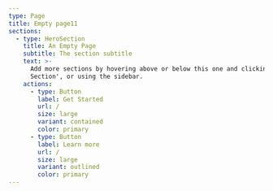 ```yaml
---
type: Page
title: Empty page11
sections:
  - type: HeroSection
    title: An Empty Page
    subtitle: The section subtitle
    text: >-
      Add more sections by hovering above or below this one and clicking '+ Add
      Section', or using the sidebar.
    actions:
      - type: Button
        label: Get Started
        url: /
        size: large
        variant: contained
        color: primary
      - type: Button
        label: Learn more
        url: /
        size: large
        variant: outlined
        color: primary
---
```

